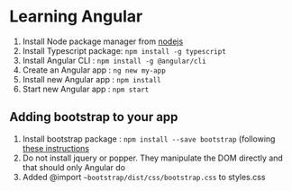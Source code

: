 # Learning Angular
1. Install Node package manager from [nodejs](https://nodejs.org/en/download/)
2. Install Typescript package: `npm install -g typescript`
3. Install Angular CLI       : `npm install -g @angular/cli`
4. Create an Angular app     : `ng new my-app`
5. Install new Angular app   : `npm install`
6. Start new Angular app     : `npm start`

## Adding bootstrap to your app
1. Install bootstrap package : `npm install --save bootstrap` (following [these instructions](https://www.techiediaries.com/angular-bootstrap/)
2. Do not install jquery or popper. They manipulate the DOM directly and that should only Angular do
3. Added @import `~bootstrap/dist/css/bootstrap.css` to styles.css
